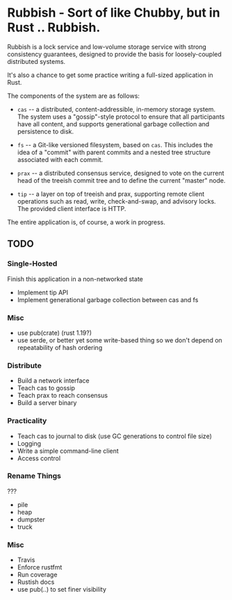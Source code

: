 # Rubbish - Sort of like Chubby, but in Rust .. Rubbish. 

Rubbish is a lock service and low-volume storage service with strong
consistency guarantees, designed to provide the basis for loosely-coupled
distributed systems.

It's also a chance to get some practice writing a full-sized application in
Rust.

The components of the system are as follows:

 * `cas` -- a distributed, content-addressible, in-memory storage system.  The
   system uses a "gossip"-style protocol to ensure that all participants have
   all content, and supports generational garbage collection and persistence
   to disk.

 * `fs` -- a Git-like versioned filesystem, based on `cas`.  This includes
   the idea of a "commit" with parent commits and a nested tree structure
   associated with each commit. 

 * `prax` -- a distributed consensus service, designed to vote on the current
   head of the treeish commit tree and to define the current "master" node.
 
 * `tip` -- a layer on top of treeish and prax, supporting
   remote client operations such as read, write, check-and-swap, and advisory
   locks.  The provided client interface is HTTP.

The entire application is, of course, a work in progress.

## TODO

### Single-Hosted

Finish this application in a non-networked state

* Implement tip API
* Implement generational garbage collection between cas and fs

### Misc

* use pub(crate) (rust 1.19?)
* use serde, or better yet some write-based thing so we don't depend on repeatability of hash ordering

### Distribute

* Build a network interface
* Teach cas to gossip
* Teach prax to reach consensus
* Build a server binary

### Practicality

* Teach cas to journal to disk (use GC generations to control file size)
* Logging
* Write a simple command-line client
* Access control

### Rename Things

???

* pile
* heap
* dumpster
* truck

### Misc

* Travis
* Enforce rustfmt
* Run coverage
* Rustish docs
* use pub(..) to set finer visibility
